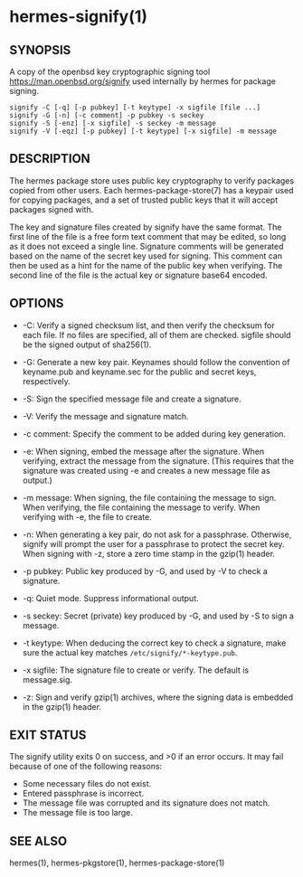 hermes-signify(1)
==================

## SYNOPSIS

A copy of the openbsd key cryptographic signing tool https://man.openbsd.org/signify used internally by hermes
for package signing.

```
signify -C [-q] [-p pubkey] [-t keytype] -x sigfile [file ...]
signify -G [-n] [-c comment] -p pubkey -s seckey
signify -S [-enz] [-x sigfile] -s seckey -m message
signify -V [-eqz] [-p pubkey] [-t keytype] [-x sigfile] -m message
```

## DESCRIPTION

The hermes package store uses public key cryptography to verify packages
copied from other users. Each hermes-package-store(7) has a keypair used
for copying packages, and a set of trusted public keys that it will accept
packages signed with.

The key and signature files created by signify have the same format.
The first line of the file is a free form text comment that may be edited, so long as it does not exceed a single line.
Signature comments will be generated based on the name of the secret key used for signing. This comment can then be used as a hint for the name of the public key when verifying. The second line of the file is the actual key or signature base64 encoded.

## OPTIONS

* -C:
    Verify a signed checksum list, and then verify the checksum for each file. If no files are specified, all of them are checked. sigfile should be the signed output of sha256(1).

* -G:
    Generate a new key pair. Keynames should follow the convention of keyname.pub and keyname.sec for the public and secret keys, respectively.

* -S:
    Sign the specified message file and create a signature.

* -V:
    Verify the message and signature match.

* -c comment:
    Specify the comment to be added during key generation.

* -e:
    When signing, embed the message after the signature. When verifying, extract the message from the signature. (This requires that the signature was created using -e and creates a new message file as output.)

* -m message:
    When signing, the file containing the message to sign. When verifying, the file containing the message to verify. When verifying with -e, the file to create.
* -n:
    When generating a key pair, do not ask for a passphrase. Otherwise, signify will prompt the user for a passphrase to protect the secret key. When signing with -z, store a zero time stamp in the gzip(1) header.

* -p pubkey:
    Public key produced by -G, and used by -V to check a signature.

* -q:
    Quiet mode. Suppress informational output.

* -s seckey:
    Secret (private) key produced by -G, and used by -S to sign a message.

* -t keytype:
    When deducing the correct key to check a signature, make sure the actual key matches `/etc/signify/*-keytype.pub`.

* -x sigfile:
    The signature file to create or verify. The default is message.sig.

* -z:
    Sign and verify gzip(1) archives, where the signing data is embedded in the gzip(1) header.

## EXIT STATUS

The signify utility exits 0 on success, and >0 if an error occurs. It may fail because of one of the following reasons:

- Some necessary files do not exist.
- Entered passphrase is incorrect.
- The message file was corrupted and its signature does not match.
- The message file is too large.

## SEE ALSO

hermes(1), hermes-pkgstore(1), hermes-package-store(1)
